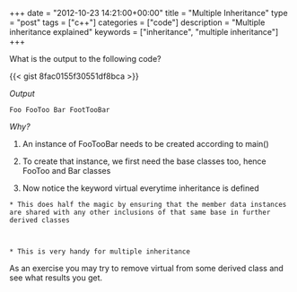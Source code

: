 +++
date = "2012-10-23 14:21:00+00:00"
title = "Multiple Inheritance"
type = "post"
tags = ["c++"]
categories = ["code"]
description = "Multiple inheritance explained"
keywords = ["inheritance", "multiple inheritance"]
+++

What is the output to the following code?

{{< gist 8fac0155f30551df8bca >}} 

<!-- more -->

_Output_

 
    
    Foo FooToo Bar FootTooBar





_Why?_






  
  1. An instance of FooTooBar needs to be created according to main()


  
  2. To create that instance, we first need the base classes too, hence FooToo and Bar classes


  
  3. Now notice the keyword virtual everytime inheritance is defined


  
    
    * This does half the magic by ensuring that the member data instances are shared with any other inclusions of that same base in further derived classes


    
    * This is very handy for multiple inheritance

  




As an exercise you may try to remove virtual from some derived class and see what results you get.

